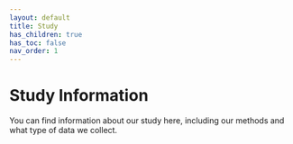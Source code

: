 ```yaml
---
layout: default
title: Study
has_children: true
has_toc: false
nav_order: 1
---
```

# Study Information

You can find information about our study here, including our methods and what type of data we collect. 